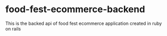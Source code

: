 # food-fest-ecommerce-backend
This is the backed api of food fest ecommerce application created in ruby on rails
